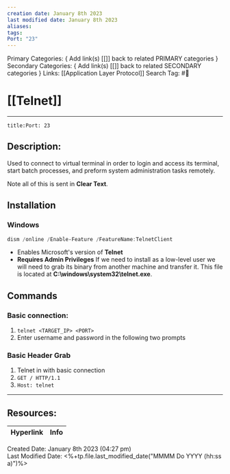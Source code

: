 ```yaml
---
creation date: January 8th 2023
last modified date: January 8th 2023
aliases: 
tags: 
Port: "23"
---
```


Primary Categories: { Add link(s) [[]] back to related PRIMARY categories }
Secondary Categories:  { Add link(s) [[]] back to related SECONDARY categories }
Links: [[Application Layer Protocol]]
Search Tag: #🧰  

# [[Telnet]]  
___
```ad-port
title:Port: 23
```

## Description:
Used to connect to virtual terminal in order to login and access its terminal, start batch processes, and preform system administration tasks remotely.

Note all of this is sent in **Clear Text**.

## Installation
### Windows
```Powershell
dism /online /Enable-Feature /FeatureName:TelnetClient
```
- Enables Microsoft's version of **Telnet**
- **Requires Admin Privileges**
If we need to install as a low-level user we will need to grab its binary from another machine and transfer it. This file is located at **C:\windows\system32\telnet.exe**.

## Commands
### Basic connection:
1. `telnet <TARGET_IP> <PORT>`
2. Enter username and password in the following two prompts
### Basic Header Grab
1. Telnet in with basic connection
2. `GET / HTTP/1.1`
3. `Host: telnet`




___

## Resources:

| Hyperlink | Info |
| --------- | ---- |


Created Date: January 8th 2023 (04:27 pm)  
Last Modified Date: <%+tp.file.last_modified_date("MMMM Do YYYY (hh:ss a)")%>
